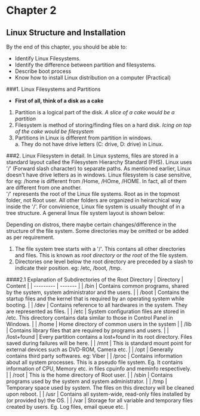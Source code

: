 # Chapter 2
## Linux Structure and Installation

By the end of this chapter, you should be able to:  
* Identify Linux Filesystems.
* Identify the difference between partition and filesystems.
* Describe boot process
* Know how to install Linux distribution on a computer (Practical)

###1. Linux Filesystems and Partitions
* **First of all, think of a disk as a cake**

1. Partition is a logical part of the disk. *A slice of a cake would be a partition*
1. Filesystem is method of storing/finding files on a hard disk. *Icing on top of the cake would be filesystem*
1. Partitions in Linux is different from partition in windows.  
	a. They do not have drive letters (C: drive, D: drive) in Linux.


###2. Linux Filesystem in detail.
In Linux systems, files are stored in a standard layout called the Filesystem Hierarchy Standard (FHS). Linux uses '/' (Forward slash character) to separate paths. As mentioned earlier, Linux doesn't have drive letters as in windows. Linux filesystem is case sensitive, for eg: /home is different from /Home, /HOme, /HOME. In fact, all of them are different from one another.  
'/' represents the root of the Linux file systems. Root as in the topmost folder, not Root user. All other folders are organized in heirarchical way inside the '/'. For convinience, Linux file system is usually thought of in a tree structure. A general linux file system layout is shown below:

Depending on distros, there maybe certain changes/difference in the structure of the file system. Some directories may be omitted or be added as per requirement.  

1. The file system tree starts with a '/'. This contans all other directories and files. This is known as *root directory* or *the root* of the file system.  
2. Directories one level below the root directory are preceded by a slash to indicate their position. eg: /etc, /boot, /tmp. 


####2.1 Explanation of Subdirectories of the Root Directory
| Directory | Content |
| --------- | ------- |
| /bin | Contains common programs, shared by the system, system administrator and the users. |
| /boot | Contains the startup files and the kernel that is required by an operating system while booting. |
| /dev | Contains reference to all hardwares in the system. They are represented as files. |
| /etc | System configuration files are stored in /etc. This directory contains data similar to those in Control Panel in Windows. |
| /home | Home directory of common users in the system |
| /lib | Contains library files that are required by programs and users. |
| /lost+found | Every partition contains a lost+found in its root directory. Files saved during failures will be here. |
| /mnt | This is standard mount point for external devices such as DVD-ROM, Camera etc. |
| /opt | Generally contains third party softwares. eg: Viber |
| /proc | Contains information about all system processes. This is a pseudo file system. Eg. It contains information of CPU, Memory etc. in files cpuinfo and meminfo respectively. |
| /root | This is the home directory of Root user. |
| /sbin | Contains programs used by the system and system administrator. |
| /tmp | Temporary space used by system. The files on this directory will be cleaned upon reboot. |
| /usr | Contains all system-wide, read-only files installed by (or provided by) the OS. |
| /var | Storage for all variable and temporary files created by users. Eg. Log files, email queue etc. |


